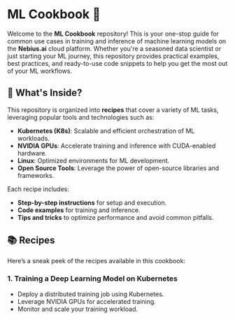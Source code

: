 # ML Cookbook 🍳

Welcome to the **ML Cookbook** repository! This is your one-stop guide for common use cases in training and inference of machine learning models on the **Nebius.ai** cloud platform. Whether you're a seasoned data scientist or just starting your ML journey, this repository provides practical examples, best practices, and ready-to-use code snippets to help you get the most out of your ML workflows.

## 🚀 What's Inside?

This repository is organized into **recipes** that cover a variety of ML tasks, leveraging popular tools and technologies such as:

- **Kubernetes (K8s)**: Scalable and efficient orchestration of ML workloads.
- **NVIDIA GPUs**: Accelerate training and inference with CUDA-enabled hardware.
- **Linux**: Optimized environments for ML development.
- **Open Source Tools**: Leverage the power of open-source libraries and frameworks.

Each recipe includes:
- **Step-by-step instructions** for setup and execution.
- **Code examples** for training and inference.
- **Tips and tricks** to optimize performance and avoid common pitfalls.

## 📚 Recipes

Here’s a sneak peek of the recipes available in this cookbook:

### 1. **Training a Deep Learning Model on Kubernetes**
   - Deploy a distributed training job using Kubernetes.
   - Leverage NVIDIA GPUs for accelerated training.
   - Monitor and scale your training workload.
